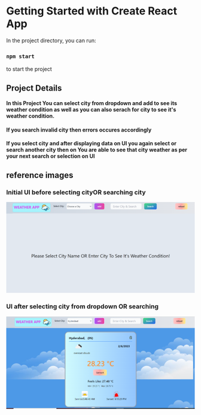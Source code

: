 # Getting Started with Create React App

In the project directory, you can run:

### `npm start`
to start the project

## Project Details

#### In this Project You can select city from dropdown  and add to see its weather condition as well as you can also serach for city to see it's weather condition.

#### If you search invalid city then errors occures accordingly

#### If you select city and after displaying data on UI you again select or search another city then on You are able to see that city weather as per your next search or selection on UI


## reference images

### Initial UI before selecting cityOR searching city
 <img  width="800" src="https://github.com/LokeshJawale1996/easfdd/blob/main/images/weather1.jpg.png">

### UI after selecting city from dropdown OR searching
<img  width="800" src="https://github.com/LokeshJawale1996/easfdd/blob/main/images/weather2.jpg.png">
